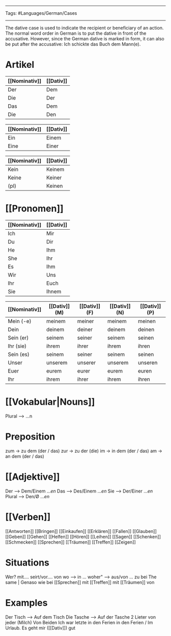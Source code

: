 ___
Tags: #Languages/German/Cases 
___
The dative case is used to indicate the recipient or beneficiary of an action. The normal word order in German is to put the dative in front of the accusative. However, since the German dative is marked in form, it can also be put after the accusative: Ich schickte das Buch dem Mann(e).

# Artikel
[[Nominativ]] | [[Dativ]]
-----|-----
Der | Dem
Die | Der
Das | Dem
Die | Den

[[Nominativ]] | [[Dativ]]
-----|-----
Ein | Einem
Eine | Einer

[[Nominativ]] | [[Dativ]]
-----|-----
Kein | Keinem
Keine | Keiner
(pl) | Keinen

# [[Pronomen]]
[[Nominativ]] | [[Dativ]]
------------ | ------------
Ich | Mir
Du | Dir
He | Ihm
She| Ihr
Es | Ihm
Wir | Uns
Ihr | Euch
Sie | Ihnem

[[Nominativ]] | [[Dativ]] (M) | [[Dativ]] (F) | [[Dativ]] (N) | [[Dativ]] (P)
------------ | ------------ | ------------ | ------------ | ------------
Mein (-e) | meinem | meiner | meinem | meinen
Dein | deinem | deiner | deinem | deinen
Sein (er) | seinem | seiner | seinem | seinen
Ihr (sie) | ihrem | ihrer | ihrem | ihren
Sein (es) | seinem | seiner | seinem | seinen
Unser | unserem | unserer | unserem | unseren
Euer | eurem | eurer | eurem | euren
Ihr | ihrem | ihrer | ihrem | ihren

# [[Vokabular|Nouns]]
Plural --> ...n

# Preposition
zum -> zu dem (der / das)
zur -> zu der (die)
im -> in dem (der / das)
am -> an dem (der / das)

# [[Adjektive]]
Der --> Dem/Einem ...*en*
Das --> Des/Einem ...*en*
Sie --> Der/Einer ...*en*
Plural --> Den/Ø ...*en*

# [[Verben]]
[[Antworten]]
[[Bringen]]
[[Einkaufen]]
[[Erklären]]
[[Fallen]]
[[Glauben]]
[[Geben]]
[[Gehen]]
[[Helfen]]
[[Hören]]
[[Leihen]]
[[Sagen]]
[[Schenken]]
[[Schmecken]]
[[Sprechen]]
[[Träumen]]
[[Treffen]]
[[Zeigen]]

# Situations
Wer?
mit....
seirt/vor....
von
wo --> in ...
woher" --> aus/von ...
zu
bei
The same | Genaso wie bei
[[Sprechen]] mit
[[Treffen]] mit
[[Träumen]] von

# Examples
Der Tisch --> Auf dem Tisch
Die Tasche --> Auf der Tasche
2 Lieter von jeder (Milch)
Von Beiden
Ich war letzte in den Ferien in den Ferien / Im Urlaub.
Es geht mir ([[Dativ]]) gut
